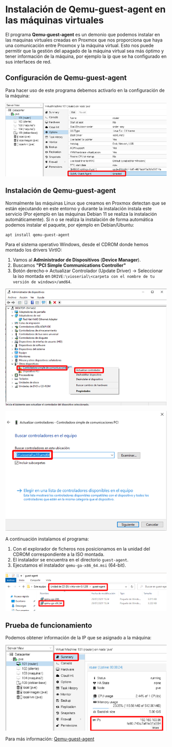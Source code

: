 # Instalación de Qemu-guest-agent en las máquinas virtuales

El programa **Qemu-guest-agent** es un demonio que podemos instalar en las maquinas virtuales creadas en Proxmox que nos proporciona que haya una comunicación entre Proxmox y la máquina virtual. Esto nos puede permitir que la gestión del apagado de la máquina virtual sea más óptimo y tener información de la máquina, por ejemplo la ip que se ha configurado en sus interfaces de red.

## Configuración de Qemu-guest-agent

Para hacer uso de este programa debemos activarlo en la configuración de la máquina:

![agent](img/agent3.png)

## Instalación de Qemu-guest-agent

Normalmente las máquinas Linux que creamos en Proxmox detectan que se están ejecutando en este entorno y durante la instalación instala este servicio (Por ejemplo en las máquinas Debian 11 se realiza la instalación automáticamente). Si n o se realiza la instalación de forma automática podemos instalar el paquete, por ejemplo en Debian/Ubuntu:

    apt install qemu-guest-agent

Para el sistema operativo Windows, desde el CDROM donde hemos montado los drivers VirtIO:

1. Vamos al **Administrador de Dispositivos** (**Device Manager**).
2. Buscamos **"PCI Simple Communications Controller"**
3. Botón derecho-> Actualizar Controlador (Update Driver) -> Seleccionar la iso montada en `DRIVE:\vioserial\<carpeta con el nombre de tu versión de windows>/amd64`.

![agent](img/agent1.png)

![agent](img/agent1_1.png)

A continuación instalamos el programa:

1. Con el explorador de ficheros nos posicionamos en la unidad del CDROM correspondiente a la ISO montada.
2. El instalador se encuentra en el directorio `guest-agent`.
3. Ejecutamos el instalador `qemu-ga-x86_64.msi` (64-bit).

![agent](img/agent2.png)

## Prueba de funcionamiento

Podemos obtener información de la IP que se asignado a la máquina:

![agent](img/agent4.png)

Para más información: [Qemu-guest-agent](https://pve.proxmox.com/wiki/Qemu-guest-agent)